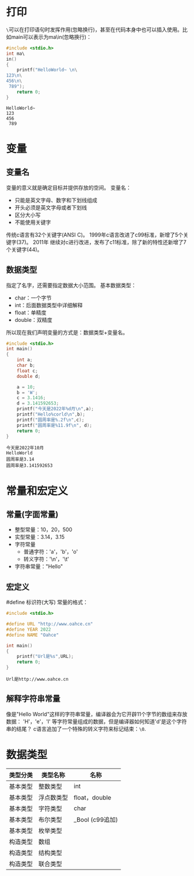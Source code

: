 # 打印

`\`可以在打印语句时发挥作用(忽略换行)，甚至在代码本身中也可以插入使用。比如main可以表示为ma\in(忽略换行)：

```c
#include <stdio.h>
int ma\ 
in()
{
	printf("HelloWorld~ \n\
123\n\
456\n\
 789");
	return 0;
}
```

```
HelloWorld~
123
456
 789
```

# 变量

## 变量名

变量的意义就是确定目标并提供存放的空间。
变量名：

- 只能是英文字母、数字和下划线组成
- 开头必须是英文字母或者下划线
- 区分大小写
- 不能使用关键字

传统c语言有32个关键字(ANSI C)。
1999年c语言改进了c99标准，新增了5个关键字(37)。
2011年 继续对c进行改进，发布了c11标准，除了新的特性还新增了7个关键字(44)。

## 数据类型

指定了名字，还需要指定数据大小范围。
基本数据类型：

- char：一个字节
- int：后面数据类型中详细解释
- float：单精度
- double：双精度

所以现在我们声明变量的方式是：数据类型+变量名。

```c
#include <stdio.h>
int main()
{
	int a;
	char b;
	float c;
	double d;

	a = 10;
	b = 'W';
	c = 3.1416;
	d = 3.141592653;
	printf("今天是2022年%d月\n",a);
	printf("Hello%corld\n",b);
	printf("圆周率是%.2f\n",c);
	printf("圆周率是%11.9f\n", d);
	return 0;
}
```

```
今天是2022年10月
HelloWorld
圆周率是3.14
圆周率是3.141592653
```

# 常量和宏定义

## 常量(字面常量)

- 整型常量：10，20，500
- 实型常量：3.14，3.15
- 字符常量
  - 普通字符：'a'，'b'，'o'
  - 转义字符：'\n'，'\t'
- 字符串常量："Hello"

## 宏定义

#define 标识符(大写) 常量的格式：

```c
#include <stdio.h>

#define URL "http://www.oahce.cn"
#define YEAR 2022
#define NAME "Oahce"

int main()
{
	printf("Url是%s",URL);
	return 0;
}
```

```
Url是http://www.oahce.cn
```

## 解释字符串常量

像是"Hello World"这样的字符串常量，编译器会为它开辟11个字节的数组来存放数据：
'H'，'e'，'l' 等字符常量组成的数据，但是编译器如何知道'd'是这个字符串的结尾？
c语言追加了一个特殊的转义字符来标记结束：`\0`.

# 数据类型

| 类型分类 | 类型名称   | 名称            |
| -------- | ---------- | --------------- |
| 基本类型 | 整数类型   | int             |
| 基本类型 | 浮点数类型 | float，double   |
| 基本类型 | 字符类型   | char            |
| 基本类型 | 布尔类型   | _Bool (c99追加) |
| 基本类型 | 枚举类型   |                 |
| 构造类型 | 数组       |                 |
| 构造类型 | 结构类型   |                 |
| 构造类型 | 联合类型   |                 |


